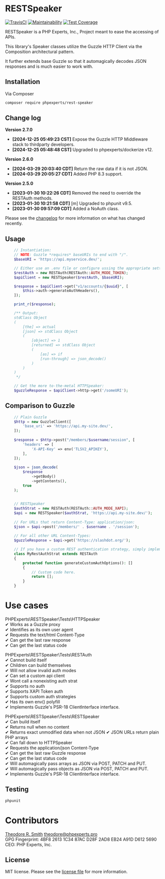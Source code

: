 # RESTSpeaker

[![TravisCI](https://travis-ci.org/phpexpertsinc/RESTSpeaker.svg?branch=master)](https://travis-ci.org/phpexpertsinc/RESTSpeaker)
[![Maintainability](https://api.codeclimate.com/v1/badges/ba05b5ebfa6bb211619e/maintainability)](https://codeclimate.com/github/phpexpertsinc/RESTSpeaker/maintainability)
[![Test Coverage](https://api.codeclimate.com/v1/badges/ba05b5ebfa6bb211619e/test_coverage)](https://codeclimate.com/github/phpexpertsinc/RESTSpeaker/test_coverage)

RESTSpeaker is a PHP Experts, Inc., Project meant to ease the accessing of APIs.

This library's Speaker classes utilize the Guzzle HTTP Client
via the Composition architectural pattern.

It further extends base Guzzle so that it automagically decodes
JSON responses and is much easier to work with.

## Installation

Via Composer

```bash
composer require phpexperts/rest-speaker
```

## Change log

**Version 2.7.0**

* **[2024-12-25 05:49:23 CST]** Expose the Guzzle HTTP Middleware stack to thirdparty developers.
* **[2024-12-25 05:48:48 CST]** Upgraded to phpexperts/dockerize v12.


**Version 2.6.0**

* **[2024-03-29 20:03:40 CDT]** Return the raw data if it is not JSON.
* **[2024-03-29 20:05:27 CDT]** Added PHP 8.3 support.

**Version 2.5.0**

* **[2023-01-30 10:22:26 CDT]** Removed the need to override the RESTAuth methods.
* **[2023-01-30 10:21:58 CDT]** [m] Upgraded to phpunit v9.5.
* **[2023-01-30 09:57:09 CDT]** Added a NoAuth class.


Please see the [changelog](CHANGELOG.md) for more information on what has changed recently.

## Usage

```php
	// Instantiation:
	// NOTE: Guzzle *requires* baseURIs to end with "/".
	$baseURI = 'https://api.myservice.dev/';

	// Either use an .env file or configure ussing the appropriate setters.
	$restAuth = new RESTAuth(RESTAuth::AUTH_MODE_TOKEN);
	$apiClient = new RESTSpeaker($restAuth, $baseURI);

	$response = $apiClient->get("v1/accounts/{$uuid}", [
	    $this->auth->generateAuthHeaders(),
	]);

	print_r($response);

	/** Output:
	stdClass Object
	(
	    [the] => actual
	    [json] => stdClass Object
        (
            [object] => 1
            [returned] => stdClass Object
            (
                [as] => if
                [run-through] => json_decode()
            )
        )
	)
	 */

	// Get the more to-the-metal HTTPSpeaker:
	$guzzleResponse = $apiClient->http->get('/someURI');
```

## Comparison to Guzzle

```php
    // Plain Guzzle
    $http = new GuzzleClient([
        'base_uri' => 'https://api.my-site.dev/',
    ]);
    
    $response = $http->post("/members/$username/session", [
        'headers' => [
            'X-API-Key' => env('TLSV2_APIKEY'),
        ],
    ]);
    
    $json = json_decode(
        $response
            ->getBody()
            ->getContents(),
        true
    );
    
    
    // RESTSpeaker
    $authStrat = new RESTAuth(RESTAuth::AUTH_MODE_XAPI);
    $api = new RESTSpeaker($authStrat, 'https://api.my-site.dev/');
    
    // For URLs that return Content-Type: application/json:
    $json = $api->post('/members/' . $username . '/session');
    
    // For all other URL Content-Types:
    $guzzleResponse = $api->get('https://slashdot.org/');

    // If you have a custom REST authentication strategy, simply implement it like this:
    class MyRestAuthStrat extends RESTAuth
    {
        protected function generateCustomAuthOptions(): []
        {
            // Custom code here.
            return [];
        }
    }
```

# Use cases

PHPExperts\RESTSpeaker\Tests\HTTPSpeaker  
 ✔ Works as a Guzzle proxy  
 ✔ Identifies as its own user agent  
 ✔ Requests the text/html Content-Type  
 ✔ Can get the last raw response  
 ✔ Can get the last status code  

PHPExperts\RESTSpeaker\Tests\RESTAuth  
 ✔ Cannot build itself  
 ✔ Children can build themselves  
 ✔ Will not allow invalid auth modes  
 ✔ Can set a custom api client  
 ✔ Wont call a nonexisting auth strat  
 ✔ Supports no auth  
 ✔ Supports XAPI Token auth  
 ✔ Supports custom auth strategies  
 ✔ Has its own env() polyfill  
 ✔ Implements Guzzle's PSR-18 ClientInterface interface.  

PHPExperts\RESTSpeaker\Tests\RESTSpeaker  
 ✔ Can build itself  
 ✔ Returns null when no content  
 ✔ Returns exact unmodified data when not JSON 
 ✔ JSON URLs return plain PHP arrays  
 ✔ Can fall down to HTTPSpeaker  
 ✔ Requests the application/json Content-Type  
 ✔ Can get the last raw Guzzle response  
 ✔ Can get the last status code  
 ✔ Will automagically pass arrays as JSON via POST, PATCH and PUT.  
 ✔ Will automagically pass objects as JSON via POST, PATCH and PUT.  
 ✔ Implements Guzzle's PSR-18 ClientInterface interface.  

## Testing

```bash
phpunit
```

# Contributors

[Theodore R. Smith](https://www.phpexperts.pro/]) <theodore@phpexperts.pro>  
GPG Fingerprint: 4BF8 2613 1C34 87AC D28F  2AD8 EB24 A91D D612 5690  
CEO: PHP Experts, Inc.

## License

MIT license. Please see the [license file](LICENSE) for more information.

